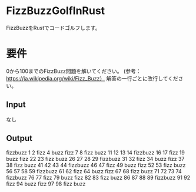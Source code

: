 # FizzBuzzGolfInRust
FizzBuzzをRustでコードゴルフします。

# 要件
0から100までのFizzBuzz問題を解いてください。
(参考：https://ja.wikipedia.org/wiki/Fizz_Buzz）
解答の一行ごとに改行してください。

## Input
なし

## Output
fizzbuzz
1
2
fizz
4
buzz
fizz
7
8
fizz
buzz
11
12
13
14
fizzbuzz
16
17
fizz
19
buzz
fizz
22
23
fizz
buzz
26
27
28
29
fizzbuzz
31
32
fizz
34
buzz
fizz
37
38
fizz
buzz
41
42
43
44
fizzbuzz
46
47
fizz
49
buzz
fizz
52
53
fizz
buzz
56
57
58
59
fizzbuzz
61
62
fizz
64
buzz
fizz
67
68
fizz
buzz
71
72
73
74
fizzbuzz
76
77
fizz
79
buzz
fizz
82
83
fizz
buzz
86
87
88
89
fizzbuzz
91
92
fizz
94
buzz
fizz
97
98
fizz
buzz


